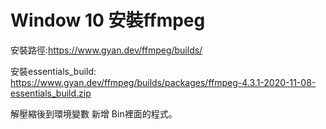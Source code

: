 # Window 10 安裝ffmpeg

安裝路徑:https://www.gyan.dev/ffmpeg/builds/

安裝essentials_build: https://www.gyan.dev/ffmpeg/builds/packages/ffmpeg-4.3.1-2020-11-08-essentials_build.zip

解壓縮後到環境變數 新增 Bin裡面的程式。
